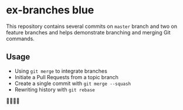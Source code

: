 ex-branches blue
===========

This repository contains several commits on `master` branch and two on feature branches and helps demonstrate branching and merging Git commands.

## Usage

* Using `git merge` to integrate branches
* Initiate a Pull Requests from a topic branch
* Create a single commit with `git merge --squash`
* Rewriting history with `git rebase`

:train::cookie::cookie::cookie:
